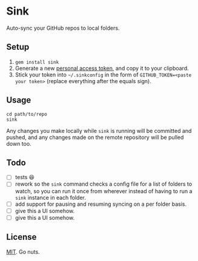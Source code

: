 # Sink

Auto-sync your GitHub repos to local folders.

## Setup

1. `gem install sink`
2. Generate a new [personal access token](https://github.com/settings/applications), and copy it to your clipboard.
3. Stick your token into `~/.sinkconfig` in the form of `GITHUB_TOKEN=<paste your token>` (replace everything after the equals sign).

## Usage

```
cd path/to/repo
sink
```

Any changes you make locally while `sink` is running will be committed and pushed,
and any changes made on the remote repository will be pulled down too.

## Todo

- [ ] tests :laughing:
- [ ] rework so the `sink` command checks a config file for a list of folders to watch,
  so you can run it once from wherever instead of having to run a `sink` instance in each folder.
- [ ] add support for pausing and resuming syncing on a per folder basis.
- [ ] give this a UI somehow.
- [ ] give this a UI somehow.

## License

[MIT](./LICENSE). Go nuts.
